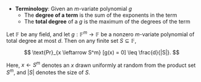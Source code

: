 - **Terminology**: Given an $m$-variate polynomial $g$
	- The **degree of a term** is the sum of the exponents in the term
	- The **total degree** of a $g$ is the maximum of the degrees of the term

Let $\mathbb{F}$ be any field, and let $g: \mathbb{F}^m \rightarrow \mathbb{F}$ be a nonzero $m$-variate polynomial of total degree at most $d$. Then on any finite set $S \subseteq \mathbb{F}$,

$$
\text{Pr}_{x \leftarrow S^m} [g(x) = 0] \leq \frac{d}{|S|}.
$$

Here, $x \leftarrow S^m$ denotes an $x$ drawn uniformly at random from the product set $S^m$, and $|S|$ denotes the size of $S$.
